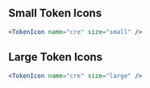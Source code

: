<h2>Small Token Icons</h2>

```jsx
<TokenIcon name="cre" size="small" />
```

<h2>Large Token Icons</h2>

```jsx
<TokenIcon name="cre" size="large" />
```
